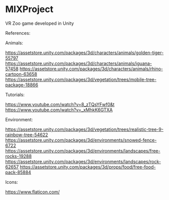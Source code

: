 # MIXProject
VR Zoo game developed in Unity

References:  

Animals:

https://assetstore.unity.com/packages/3d/characters/animals/golden-tiger-55797
https://assetstore.unity.com/packages/3d/characters/animals/iguana-57458 
https://assetstore.unity.com/packages/3d/characters/animals/rhino-cartoon-63658 
https://assetstore.unity.com/packages/3d/vegetation/trees/mobile-tree-package-18866

Tutorials:

https://www.youtube.com/watch?v=8_zTQsYFwf0&t
https://www.youtube.com/watch?v=_xMhkK6GTXA 

Environment:  

https://assetstore.unity.com/packages/3d/vegetation/trees/realistic-tree-9-rainbow-tree-54622 
https://assetstore.unity.com/packages/3d/environments/snowed-fence-6722 
https://assetstore.unity.com/packages/3d/environments/landscapes/free-rocks-19288 
https://assetstore.unity.com/packages/3d/environments/landscapes/rock-62657 
https://assetstore.unity.com/packages/3d/props/food/free-food-pack-85884 

Icons:

https://www.flaticon.com/
